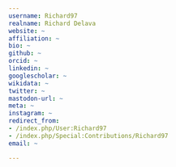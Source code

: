 ```yaml
---
username: Richard97
realname: Richard Delava
website: ~
affiliation: ~
bio: ~
github: ~
orcid: ~
linkedin: ~
googlescholar: ~
wikidata: ~
twitter: ~
mastodon-url: ~
meta: ~
instagram: ~
redirect_from:
- /index.php/User:Richard97
- /index.php/Special:Contributions/Richard97
email: ~

---
```


